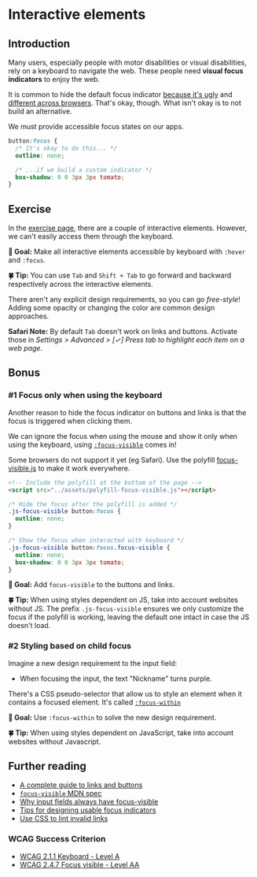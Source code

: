 # Interactive elements

## Introduction

Many users, especially people with motor disabilities or visual disabilities, rely on a keyboard to navigate the web. These people need **visual focus indicators** to enjoy the web.

It is common to hide the default focus indicator [because it's ugly](../assets/imgs/browser-focus.png) and [different across browsers](https://allyjs.io/tests/focus-outline-styles/#style=focus&key=text,radio,checkbox,textarea,button,link,div&browser=firefox,chrome,safari,ie11). That's okay, though. What isn't okay is to not build an alternative.

We must provide accessible focus states on our apps.

```css
button:focus {
  /* It's okay to do this... */
  outline: none;

  /* ...if we build a custom indicator */
  box-shadow: 0 0 3px 3px tomato;
}
```

## Exercise

In the [exercise page](../exercises/2.1.html),
there are a couple of interactive elements. However, we can't easily access them through the keyboard.

**🎯 Goal:** Make all interactive elements accessible by keyboard with `:hover` and `:focus`.

**🍀 Tip:** You can use `Tab` and `Shift + Tab` to go forward and backward respectively across the interactive elements.

There aren't any explicit design requirements, so you can go _free-style_!
Adding some opacity or changing the color are common design approaches.

**Safari Note:** By default `Tab` doesn't work on links and buttons. Activate those in _Settings > Advanced > [✓] Press tab to highlight each item on a web page_.

## Bonus

### #1 Focus only when using the keyboard

Another reason to hide the focus indicator on buttons and links is that the focus is triggered when clicking them.

We can ignore the focus when using the mouse and show it only when using the keyboard, using [`:focus-visible`](https://developer.mozilla.org/en-US/docs/Web/CSS/:focus-visible) comes in!

Some browsers do not support it yet (eg Safari). Use the polyfill [focus-visible.js](https://github.com/WICG/focus-visible) to make it work everywhere.

```html
<!-- Include the polyfill at the bottom of the page -->
<script src="../assets/polyfill-focus-visible.js"></script>
```

```css
/* Hide the focus after the polyfill is added */
.js-focus-visible button:focus {
  outline: none;
}

/* Show the focus when interacted with keyboard */
.js-focus-visible button:focus.focus-visible {
  outline: none;
  box-shadow: 0 0 3px 3px tomato;
}
```

**🎯 Goal:** Add `focus-visible` to the buttons and links.

**🍀 Tip:** When using styles dependent on JS, take into account websites without JS. The prefix `.js-focus-visible` ensures we only customize the focus if the polyfill is working, leaving the default one intact in case the JS doesn't load.

### #2 Styling based on child focus

Imagine a new design requirement to the input field:

- When focusing the input, the text "Nickname" turns purple.

There's a CSS pseudo-selector that allow us to style an element when it contains a focused element. It's called [`:focus-within`](https://developer.mozilla.org/en-US/docs/Web/CSS/:focus-within#css)

**🎯 Goal:** Use `:focus-within` to solve the new design requirement.

**🍀 Tip:** When using styles dependent on JavaScript, take into account websites without Javascript.

## Further reading

- [A complete guide to links and buttons](https://css-tricks.com/a-complete-guide-to-links-and-buttons/)
- [`focus-visible` MDN spec](https://developer.mozilla.org/en-US/docs/Web/CSS/:focus-visible)
- [Why input fields always have focus-visible](https://github.com/WICG/focus-visible/issues/131)
- [Tips for designing usable focus indicators](https://www.deque.com/blog/give-site-focus-tips-designing-usable-focus-indicators/)
- [Use CSS to lint invalid links](https://twitter.com/argyleink/status/1274364131928309762?s=21)

### WCAG Success Criterion

- [WCAG 2.1.1 Keyboard - Level A](https://www.w3.org/TR/WCAG21/#keyboard)
- [WCAG 2.4.7 Focus visible - Level AA](https://www.w3.org/TR/WCAG21/#focus-visible)

